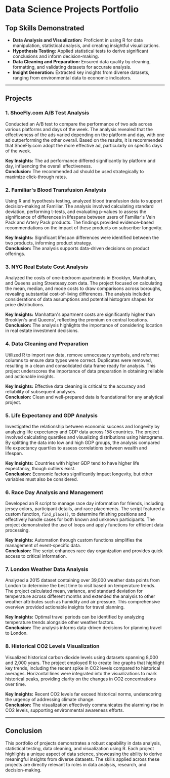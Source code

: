 # Data Science Projects Portfolio

## Top Skills Demonstrated
- **Data Analysis and Visualization:** Proficient in using R for data manipulation, statistical analysis, and creating insightful visualizations.
- **Hypothesis Testing:** Applied statistical tests to derive significant conclusions and inform decision-making.
- **Data Cleaning and Preparation:** Ensured data quality by cleaning, formatting, and validating datasets for accurate analysis.
- **Insight Generation:** Extracted key insights from diverse datasets, ranging from environmental data to economic indicators.

--- 

## Projects

### 1. **ShoeFly.com A/B Test Analysis**
Conducted an A/B test to compare the performance of two ads across various platforms and days of the week. The analysis revealed that the effectiveness of the ads varied depending on the platform and day, with one ad outperforming the other overall. Based on the results, it is recommended that ShoeFly.com adopt the more effective ad, particularly on specific days of the week.

**Key Insights:** The ad performance differed significantly by platform and day, influencing the overall effectiveness.  
**Conclusion:** The recommended ad should be used strategically to maximize click-through rates.

### 2. **Familiar's Blood Transfusion Analysis**
Using R and hypothesis testing, analyzed blood transfusion data to support decision-making at Familiar. The analysis involved calculating standard deviation, performing t-tests, and evaluating p-values to assess the significance of differences in lifespans between users of Familiar's Vein Pack and Artery Pack products. The findings provided evidence-based recommendations on the impact of these products on subscriber longevity.

**Key Insights:** Significant lifespan differences were identified between the two products, informing product strategy.  
**Conclusion:** The analysis supports data-driven decisions on product offerings.

### 3. **NYC Real Estate Cost Analysis**
Analyzed the costs of one-bedroom apartments in Brooklyn, Manhattan, and Queens using Streeteasy.com data. The project focused on calculating the mean, median, and mode costs to draw comparisons across boroughs, revealing substantial cost-of-living differences. The analysis included considerations of data assumptions and potential histogram shapes for price distributions.

**Key Insights:** Manhattan's apartment costs are significantly higher than Brooklyn's and Queens', reflecting the premium on central locations.  
**Conclusion:** The analysis highlights the importance of considering location in real estate investment decisions.

### 4. **Data Cleaning and Preparation**
Utilized R to import raw data, remove unnecessary symbols, and reformat columns to ensure data types were correct. Duplicates were removed, resulting in a clean and consolidated data frame ready for analysis. This project underscores the importance of data preparation in obtaining reliable and actionable insights.

**Key Insights:** Effective data cleaning is critical to the accuracy and reliability of subsequent analyses.  
**Conclusion:** Clean and well-prepared data is foundational for any analytical project.

### 5. **Life Expectancy and GDP Analysis**
Investigated the relationship between economic success and longevity by analyzing life expectancy and GDP data across 158 countries. The project involved calculating quartiles and visualizing distributions using histograms. By splitting the data into low and high GDP groups, the analysis compared life expectancy quartiles to assess correlations between wealth and lifespan.

**Key Insights:** Countries with higher GDP tend to have higher life expectancy, though outliers exist.  
**Conclusion:** Economic factors significantly impact longevity, but other variables must also be considered.

### 6. **Race Day Analysis and Management**
Developed an R script to manage race day information for friends, including jersey colors, participant details, and race placements. The script featured a custom function, `find_place()`, to determine finishing positions and effectively handle cases for both known and unknown participants. The project demonstrated the use of loops and apply functions for efficient data processing.

**Key Insights:** Automation through custom functions simplifies the management of event-specific data.  
**Conclusion:** The script enhances race day organization and provides quick access to critical information.

### 7. **London Weather Data Analysis**
Analyzed a 2015 dataset containing over 39,000 weather data points from London to determine the best time to visit based on temperature trends. The project calculated mean, variance, and standard deviation for temperature across different months and extended the analysis to other weather attributes such as humidity and air pressure. This comprehensive overview provided actionable insights for travel planning.

**Key Insights:** Optimal travel periods can be identified by analyzing temperature trends alongside other weather factors.  
**Conclusion:** The analysis informs data-driven decisions for planning travel to London.

### 8. **Historical CO2 Levels Visualization**
Visualized historical carbon dioxide levels using datasets spanning 8,000 and 2,000 years. The project employed R to create line graphs that highlight key trends, including the recent spike in CO2 levels compared to historical averages. Horizontal lines were integrated into the visualizations to mark historical peaks, providing clarity on the changes in CO2 concentrations over time.

**Key Insights:** Recent CO2 levels far exceed historical norms, underscoring the urgency of addressing climate change.  
**Conclusion:** The visualization effectively communicates the alarming rise in CO2 levels, supporting environmental awareness efforts.

---

## Conclusion

This portfolio of projects demonstrates a robust capability in data analysis, statistical testing, data cleaning, and visualization using R. Each project highlights a unique aspect of data science, showcasing the ability to derive meaningful insights from diverse datasets. The skills applied across these projects are directly relevant to roles in data analysis, research, and decision-making.
